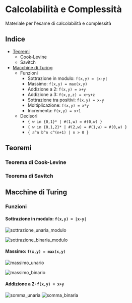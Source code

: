 # Calcolabilità e Complessità

Materiale per l'esame di calcolabilità e complessità

## Indice
- [Teoremi](#teoremi)
  - Cook-Levine
  - Savitch
- [Macchine di Turing](#macchine-di-turing)
  - Funzioni
    - Sottrazione in modulo: `f(x,y) = |x-y|`
    - Massimo: `f(x,y) = max(x,y)`
    - Addizione a 2: `f(x,y) = x+y`
    - Addizione a 3: `f(x,y,z) = x+y+z`
    - Sottrazione tra positivi: `f(x,y) = x-y`
    - Moltiplicazione: `f(x,y) = x*y`
    - Incrementa: `f(x,y) = x+1`
  - Decisori
    - `{ w in {0,1}* | #(1,w) = #(0,w) }`
    - `{ w in {0,1,2}* | #(2,w) = #(1,w) = #(0,w) }`
    - `{ a^n b^n c^(n+1) | n > 0 }`

## Teoremi
### Teorema di Cook-Levine
### Teorema di Savitch

## Macchine di Turing
### Funzioni
#### Sottrazione in modulo: `f(x,y) = |x-y|`
![sottrazione_unaria_modulo](https://user-images.githubusercontent.com/64893048/201385766-715078f7-0728-43d0-b3d7-4338701f52de.png)

![sottrazione_binaria_modulo](https://user-images.githubusercontent.com/64893048/201387757-e478c577-9b6c-4efd-b71f-a87a6000033f.png)

#### Massimo: `f(x,y) = max(x,y)`
![massimo_unario](https://user-images.githubusercontent.com/64893048/201388522-47c1346d-1925-461c-97bc-5deea6c92ce9.png)

![massimo_binario](https://user-images.githubusercontent.com/64893048/201389320-4f02a8f6-147f-43cf-b3ea-bb810f73682e.png)

#### Addizione a 2: `f(x,y) = x+y`
![somma_unaria](https://user-images.githubusercontent.com/64893048/201390173-92db6af6-774d-4e5b-93dc-d95488d74203.png)
![somma_binaria](https://user-images.githubusercontent.com/64893048/201392850-ac21e0e2-f39e-433b-89a0-d6fad6a2c7b9.png)
